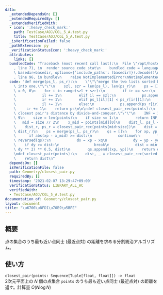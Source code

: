 ```yaml
---
data:
  _extendedDependsOn: []
  _extendedRequiredBy: []
  _extendedVerifiedWith:
  - icon: ':heavy_check_mark:'
    path: TestCase/AOJ/CGL_5_A.test.py
    title: TestCase/AOJ/CGL_5_A.test.py
  _isVerificationFailed: false
  _pathExtension: py
  _verificationStatusIcon: ':heavy_check_mark:'
  attributes:
    links: []
  bundledCode: "Traceback (most recent call last):\n  File \"/opt/hostedtoolcache/Python/3.10.2/x64/lib/python3.10/site-packages/onlinejudge_verify/documentation/build.py\"\
    , line 71, in _render_source_code_stat\n    bundled_code = language.bundle(stat.path,\
    \ basedir=basedir, options={'include_paths': [basedir]}).decode()\n  File \"/opt/hostedtoolcache/Python/3.10.2/x64/lib/python3.10/site-packages/onlinejudge_verify/languages/python.py\"\
    , line 96, in bundle\n    raise NotImplementedError\nNotImplementedError\n"
  code: "def merge(ps_l, ps_r):\n    \"\"\"merge the two lists sorted by y-coordinates\
    \ into one.\"\"\"\n    szl, szr = len(ps_l), len(ps_r)\n    ps = []\n    il, ir\
    \ = 0, 0\n    for i in range(szl + szr):\n        if ir == szr:\n            ps.append(ps_l[il])\n\
    \            il += 1\n        elif il == szl:\n            ps.append(ps_r[ir])\n\
    \            ir += 1\n        elif ps_l[il][1] < ps_r[ir][1]:\n            ps.append(ps_l[il])\n\
    \            il += 1\n        else:\n            ps.append(ps_r[ir])\n       \
    \     ir += 1\n    return ps\n\n\ndef closest_pair_rec(points):\n    \"\"\"calculate\
    \ closest pair's distance by divide-and-conquer.\"\"\"\n    INF = 1.0 * 10 **\
    \ 9\n    size = len(points)\n    if size <= 1:\n        return INF, points\n \
    \   mid = size // 2\n    x_mid = points[mid][0]\n    dist_l, ps_l = closest_pair_rec(points[0:mid])\n\
    \    dist_r, ps_r = closest_pair_rec(points[mid:size])\n    dist = min(dist_l,\
    \ dist_r)\n    ps = merge(ps_l, ps_r)\n    qs = []\n    for xp, yp in ps:\n  \
    \      if abs(xp - x_mid) >= dist:\n            continue\n        for xq, yq in\
    \ reversed(qs):\n            dx = xp - xq\n            dy = yp - yq\n        \
    \    if dy >= dist:\n                break\n            dist = min((dx ** 2 +\
    \ dy ** 2) ** 0.5, dist)\n        qs.append((xp, yp))\n    return dist, ps\n\n\
    \ndef closest_pair(points):\n    dist, _ = closest_pair_rec(sorted(points))\n\
    \    return dist\n"
  dependsOn: []
  isVerificationFile: false
  path: Geometry/closest_pair.py
  requiredBy: []
  timestamp: '2021-02-07 13:29:47+09:00'
  verificationStatus: LIBRARY_ALL_AC
  verifiedWith:
  - TestCase/AOJ/CGL_5_A.test.py
documentation_of: Geometry/closest_pair.py
layout: document
title: "\u6700\u8FD1\u70B9\u5BFE"
---
```


## 概要
点の集合のうち最も近い点同士 (最近点対) の距離を求める分割統治アルゴリズム。

## 使い方
`closest_pair(points: Sequence[Tuple[float, float]]) -> float`  
2次元平面上の $N$ 個の点集合 `points` のうち最も近い点同士 (最近点対) の距離を返す。計算量 $O(N\log N)$
